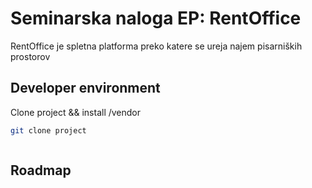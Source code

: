 # Seminarska naloga EP: RentOffice

RentOffice je spletna platforma preko katere se ureja najem pisarniških prostorov

## Developer environment

Clone project && install /vendor

```bash
git clone project
```

```
```

## Roadmap

